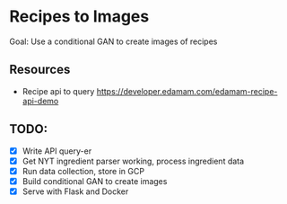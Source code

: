 # Recipes to Images
Goal: Use a conditional GAN to create images of recipes

## Resources
- Recipe api to query https://developer.edamam.com/edamam-recipe-api-demo

## TODO:
- [X] Write API query-er
- [X] Get NYT ingredient parser working, process ingredient data
- [X] Run data collection, store in GCP
- [X] Build conditional GAN to create images
- [X] Serve with Flask and Docker
